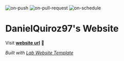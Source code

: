 
  ![on-push](../../actions/workflows/on-push.yaml/badge.svg)
  ![on-pull-request](../../actions/workflows/on-pull-request.yaml/badge.svg)
  ![on-schedule](../../actions/workflows/on-schedule.yaml/badge.svg)

  # DanielQuiroz97's Website

  Visit **[website url](#)** 🚀

  _Built with [Lab Website Template](https://greene-lab.gitbook.io/lab-website-template-docs)_
